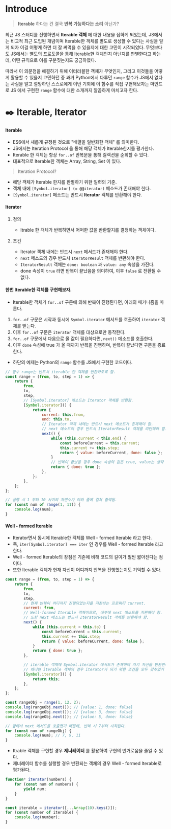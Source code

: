 # Introduce

> **Iterable** 하다는 건 결국 **반복 가능하다는 소리** 아닌가?

최근 JS 스터디를 진행하면서 **Iterable 객체** 에 대한 내용을 접하게 되었는데, JS에서는 비교적 최근 도입된 개념이며 Iterable한 객체를 별도로 생성할 수 있다는 사실을 알게 되자 이걸 어떻게 하면 더 잘 써먹을 수 있을지에 대한 고민이 시작되었다. 무엇보다도 JS에서는 별도의 프로토콜을 통해 Iterable한 객체인지 아닌지를 판별한다고 하는데, 어떤 규칙으로 이를 구분짓는지도 궁금하였다.

따라서 이 의문점을 해결하기 위해 이터러블한 객체가 무엇인지, 그리고 이것들을 어떻게 활용할 수 있을지 고민하던 중 과거 Python에서 다루던 `range` 함수가 JS에서 없다는 사실을 알고 절망하던 스스로에게 이번 기회에 이 함수를 직접 구현해보자는 마인드로 JS 에서 구현한 `range` 함수에 대한 소개까지 깔끔하게 마치고자 한다.

# ✒️ Iterable, Iterator

#### Iterable

-   ES6에서 새롭게 규정된 것으로 "배열을 일반화한 객체" 를 의미한다.
-   JS에서는 Iteration Protocol 을 통해 해당 객체가 Iterable한지를 평가한다.
-   Iterable 한 객체는 항상 `for..of` 반복문을 통해 컬렉션을 순회할 수 있다.
-   대표적으로 Iterable한 객체는 Array, String, Set 이 있다.

> Iteration Protocol?

-   해당 객체가 Iterable 한지를 판별하기 위한 일련의 기준.
-   객체 내에 `[Symbol.iterator] (= @@iterator)` 메소드가 존재해야 한다.
-   `[Symbol.iterator]` 메소드는 반드시 **Iterator** 객체를 반환해야 한다.

#### Iterator

1. 정의

    - Itrable 한 객체가 반복하면서 어떠한 값을 반환할지를 결정하는 객체이다.

2. 조건

    - Iterator 객체 내에는 반드시 `next` 메서드가 존재해야 한다.
    - `next` 메소드의 경우 반드시 `IteratorResult` 객체를 반환해야 한다.
    - `IteratorResult` 객체는 `done: boolean` 과 `value: any` 속성을 가진다.
    - done 속성이 `true` 라면 반복이 끝났음을 의미하여, 이후 `false` 로 전환될 수 없다.

#### 한번 Iterable한 객체를 구현해보자.

-   Iterable한 객체가 `for..of` 구문에 의해 반복이 진행된다면, 아래의 매커니즘을 따른다.

1. `for..of` 구문은 시작과 동시에 `Symbol.iterator` 메서드를 호출하여 `iterator` 객체를 받는다.
2. 이후 `for..of` 구문은 `iterator` 객체를 대상으로만 동작한다.
3. `for..of` 구문에서 다음으로 올 값이 필요하다면, `next()` 메소드를 호출한다.
4. 이후 `done` 속성에 true 가 올 때까지 반복을 진행하며, 반복이 끝났다면 구문을 종료한다.

-   하단의 예제는 Python의 `range` 함수를 JS에서 구현한 코드이다.

```javascript
// 함수 range는 반드시 iterable 한 객체를 반환하도록 함.
const range = (from, to, step = 1) => {
    return {
        from,
        to,
        step,
        // [Symbol.iterator] 메소드는 Iterator 객체를 반환함.
        [Symbol.iterator]() {
            return {
                current: this.from,
                end: this.to,
                // Iterator 객체 내에는 반드시 next 메소드가 존재해야 함.
                // next 메소드의 경우 반드시 IteratorResult 객체를 리턴해야 함.
                next() {
                    while (this.current < this.end) {
                        const beforeCurrent = this.current;
                        this.current += this.step;
                        return { value: beforeCurrent, done: false };
                    }
                    // 반복이 끝났을 경우 done 속성의 값은 true, value는 생략 가능.
                    return { done: true };
                },
            };
        },
    };
};

// 실행 시 1 부터 10 사이의 자연수가 여러 줄에 걸쳐 출력됨.
for (const num of range(1, 11)) {
    console.log(num);
}
```

#### Well - formed Iterable

-   Iterator면서 동시에 Iterable한 객체를 Well - formed Iterable 라고 한다.
-   즉, `iter[Symbol.iterator] === iter` 인 경우를 Well - formed Iterable 라고 한다.
-   Well - formed Iterable의 장점은 기존에 비해 코드의 길이가 훨씬 짧아진다는 점이다.
-   또한 Iterable 객체가 현재 자신이 어디까지 반복을 진행했는지도 기억할 수 있다.

```javascript
const range = (from, to, step = 1) => {
    return {
        from,
        to,
        step,
        // 현재 반복이 어디까지 진행되었는지를 저장하는 프로퍼티 current.
        current: from,
        // Well-formed Iterable 객체이므로, 내부에 next 메소드를 지원해야 함.
        // 또한 next 메소드는 반드시 IteratorResult 객체를 반환해야 함.
        next() {
            while (this.current < this.to) {
                const beforeCurrent = this.current;
                this.current += this.step;
                return { value: beforeCurrent, done: false };
            }
            return { done: true };
        },

        // iterable 객체에 Symbol.iterator 메서드가 존재하며 자기 자신을 반환한다.
        // 왜냐면 iterable 객체의 경우 iterator가 되기 위한 조건을 모두 갖추었기 때문이다.
        [Symbol.iterator]() {
            return this;
        },
    };
};

const rangeObj = range(1, 12, 2);
console.log(rangeObj.next()); // {value: 1, done: false}
console.log(rangeObj.next()); // {value: 3, done: false}
console.log(rangeObj.next()); // {value: 5, done: false}

// 앞에서 next 메서드를 호출했기 때문에, 반복 시 7부터 시작된다.
for (const num of rangeObj) {
    console.log(num); // 7, 9, 11
}
```

-   Itrable 객체를 구현할 경우 **제너레이터** 를 활용하여 구현의 번거로움을 줄일 수 있다.
-   제너레이터 함수를 실행할 경우 반환되는 객체의 경우 Well - formed Iterable로 평가된다.

```javascript
function* iterator(numbers) {
    for (const num of numbers) {
        yield num;
    }
}

const iterable = iterator([...Array(10).keys()]);
for (const number of iterable) {
    console.log(number);
}
```
